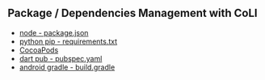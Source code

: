 ## Package / Dependencies Management with CoLI

- [node - package.json](https://docs.npmjs.com/cli/v7/configuring-npm/package-json/)
- [python pip - requirements.txt](https://pip.pypa.io/en/stable/user_guide/)
- [CocoaPods]()
- [dart pub - pubspec.yaml](https://dart.dev/tools/pub/pubspec)
- [android gradle - build.gradle](https://developer.android.com/studio/build)
